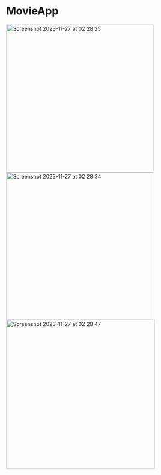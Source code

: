# MovieApp
<img width="392" alt="Screenshot 2023-11-27 at 02 28 25" src="https://github.com/Hirankavindu/MovieApp/assets/97301123/f62c1429-0859-4747-bc6d-c32e438a7555">
<img width="391" alt="Screenshot 2023-11-27 at 02 28 34" src="https://github.com/Hirankavindu/MovieApp/assets/97301123/77952175-4dec-4fc2-8948-8a7d5ec81086">
<img width="395" alt="Screenshot 2023-11-27 at 02 28 47" src="https://github.com/Hirankavindu/MovieApp/assets/97301123/b4e6cda6-b8d3-4f94-aca0-16c71b4094d6">
